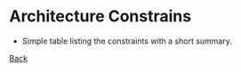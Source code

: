 # Architecture Constrains

- Simple table listing the constraints with a short summary.

[Back](../README.md)

